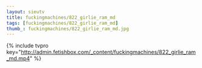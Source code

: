 ```yaml
--- 
layout: sieutv
title: fuckingmachines/822_girlie_ram_md
tags: [fuckingmachines/822_girlie_ram_md]
thumb_: fuckingmachines/822_girlie_ram_md.jpg
---
```

{% include tvpro key="http://admin.fetishbox.com/_content/fuckingmachines/822_girlie_ram_md.mp4" %} 

